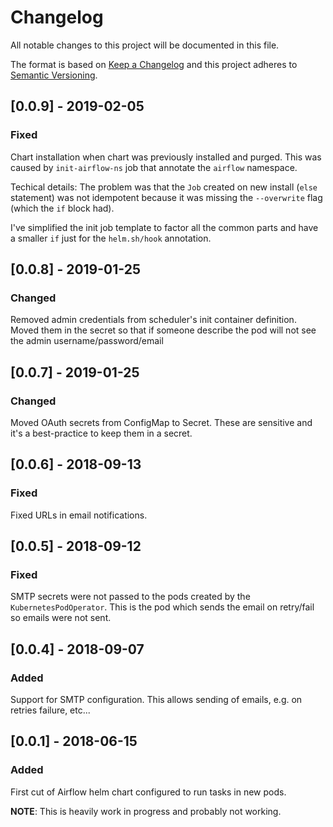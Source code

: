 # Changelog
All notable changes to this project will be documented in this file.

The format is based on [Keep a Changelog](http://keepachangelog.com/en/1.0.0/)
and this project adheres to [Semantic Versioning](http://semver.org/spec/v2.0.0.html).


## [0.0.9] - 2019-02-05
### Fixed
Chart installation when chart was previously installed and purged.
This was caused by `init-airflow-ns` job that annotate the
`airflow` namespace.

Techical details: The problem was that the `Job` created on new
install (`else` statement) was not idempotent because it was
missing the `--overwrite` flag (which the `if` block had).

I've simplified the init job template to factor all the
common parts and have a smaller `if` just for the
`helm.sh/hook` annotation.


## [0.0.8] - 2019-01-25
### Changed
Removed admin credentials from scheduler's init container definition.
Moved them in the secret so that if someone describe the pod will
not see the admin username/password/email


## [0.0.7] - 2019-01-25
### Changed
Moved OAuth secrets from ConfigMap to Secret. These are sensitive and it's
a best-practice to keep them in a secret.


## [0.0.6] - 2018-09-13
### Fixed
Fixed URLs in email notifications.


## [0.0.5] - 2018-09-12
### Fixed
SMTP secrets were not passed to the pods created by the `KubernetesPodOperator`.
This is the pod which sends the email on retry/fail so emails were not sent.


## [0.0.4] - 2018-09-07
### Added
Support for SMTP configuration. This allows sending of emails, e.g. on retries
failure, etc...


## [0.0.1] - 2018-06-15
### Added
First cut of Airflow helm chart configured to run tasks in new pods.

**NOTE**: This is heavily work in progress and probably not working.

